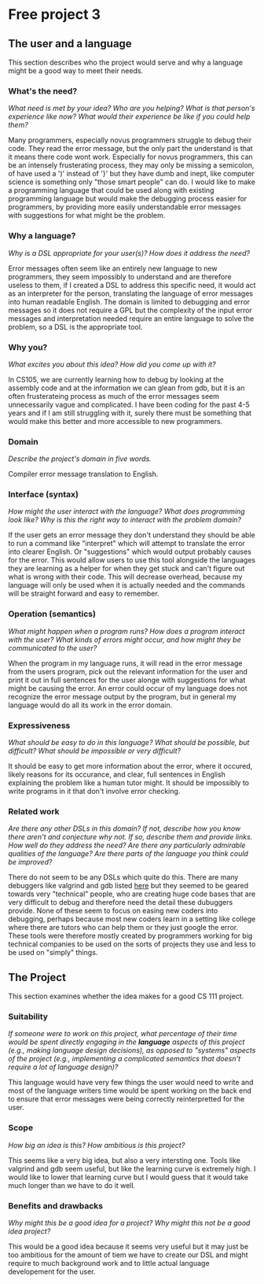 # Free project 3

## The user and a language
This section describes who the project would serve and why a language might be a
good way to meet their needs.


### What's the need?
_What need is met by your idea? Who are you helping? What is that person's
experience like now? What would their experience be like if you could help 
them?_

Many programmers, especially novus programmers struggle to debug their code. They read the error message, but the only part the understand is that it means there code wont work. Especially for novus programmers, this can be an intensely frusterating process, they may only be missing a semicolon, of have used a ')' instead of '}' but they have dumb and inept, like computer science is something only "those smart people" can do. I would like to make a programming language that could be used along with existing programming language but would make the debugging process easier for programmers, by providing more easily understandable error messages with suggestions for what might be the problem.

### Why a language?
_Why is a DSL appropriate for your user(s)? How does it address the need?_

Error messages often seem like an entirely new language to new programmers, they seem impossibly to understand and are therefore useless to them, if I created a DSL to address this specific need, it would act as an interpreter for the person, translating the language of error messages into human readable English. The domain is limited to debugging and error messages so it does not require a GPL but the complexity of the input error messages and interpretation needed require an entire language to solve the problem, so a DSL is the appropriate tool.

### Why you?
_What excites you about this idea? How did you come up with it?_

In CS105, we are currently learning how to debug by looking at the assembly code and at the information we can glean from gdb, but it is an often frusterateing process as much of the error messages seem unnecessarily vague and complicated. I have been coding for the past 4-5 years and if I am still struggling with it, surely there must be something that would make this better and more accessible to new programmers.

### Domain
_Describe the project's domain in five words._

Compiler error message translation to English.


### Interface (syntax)
_How might the user interact with the language? What does programming look 
like? Why is this the right way to interact with the problem domain?_ 

If the user gets an error message they don't understand they should be able to run a command like "interpret" which will attempt to translate the error into clearer English. Or "suggestions" which would output probably causes for the error. This would allow users to use this tool alongside the languages they are learning as a helper for when they get stuck and can't figure out what is wrong with their code. This will decrease overhead, because my language will only be used when it is actually needed and the commands will be straight forward and easy to remember.

### Operation (semantics)
_What might happen when a program runs? How does a program interact with the
user? What kinds of errors might occur, and how might they be communicated to
the user?_

When the program in my language runs, it will read in the error message from the users program, pick out the relevant information for the user and print it out in full sentences for the user alonge with suggestions for what might be causing the error. An error could occur of my language does not recognize the error message output by the program, but in general my language would do all its work in the error domain.

### Expressiveness
_What should be easy to do in this language? What should be possible, but
difficult? What should be impossible or very difficult?_

It should be easy to get more information about the error, where it occured, likely reasons for its occurance, and clear, full sentences in English explaining the problem like a human tutor might. It should be impossibly to write programs in it that don't involve error checking.

### Related work
_Are there any other DSLs in this domain? If not, describe how you know there
aren't and conjecture why not. If so, describe them and provide links. How well 
do they address the need? Are there any particularly admirable qualities of the
language? Are there parts of the language you think could be improved?_

There do not seem to be any DSLs which quite do this. There are many debuggers like valgrind and gdb listed [here](https://en.wikipedia.org/wiki/Debugger) but they seemed to be geared towards very "technical" people, who are creating huge code bases that are very difficult to debug and therefore need the detail these dubuggers provide. None of these seem to focus on easing new coders into debugging, perhaps because most new coders learn in a setting like college where there are tutors who can help them or they just google the error. These tools were therefore mostly created by programmers working for big technical companies to be used on the sorts of projects they use and less to be used on "simply" things.

## The Project
This section examines whether the idea makes for a good CS 111 project.


### Suitability
_If someone were to work on this project, what percentage of their time would be
spent directly engaging in the **language** aspects of this project (e.g.,
making language design decisions), as opposed to "systems" aspects of the
project (e.g., implementing a complicated semantics that doesn't require a lot
of language design)?_

This language would have very few things the user would need to write and most of the language writers time would be spent working on the back end to ensure that error messages were being correctly reinterpretted for the user.

### Scope
_How big an idea is this? How ambitious is this project?_

This seems like a very big idea, but also a very intersting one. Tools like valgrind and gdb seem useful, but like the learning curve is extremely high. I would like to lower that learning curve but I would guess that it would take much longer than we have to do it well.

### Benefits and drawbacks
_Why might this be a good idea for a project? Why might this not be a good idea 
project?_

This would be a good idea because it seems very useful but it may just be too ambitious for the amount of tiem we have to create our DSL and might require to much background work and to little actual language developement for the user.


